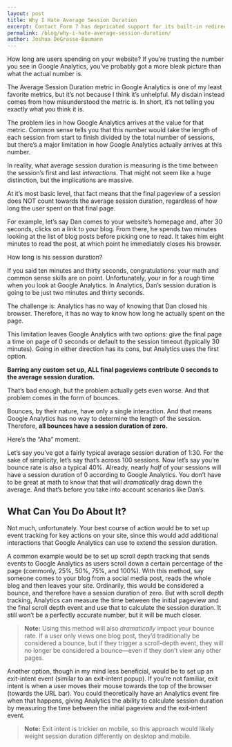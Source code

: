 ```yaml
---
layout: post
title: Why I Hate Average Session Duration
excerpt: Contact Form 7 has depricated support for its built-in redirection solution. Learn how to recreate it with JavaScript and PHP.
permalink: /blog/why-i-hate-average-session-duration/
author: Joshua DeGrasse-Baumann
---
```


How long are users spending on your website? If you’re trusting the number you see in Google Analytics, you’ve probably got a more bleak picture than what the actual number is.

The Average Session Duration metric in Google Analytics is one of my least favorite metrics, but it’s not because I think it’s unhelpful. My disdain instead comes from how misunderstood the metric is. In short, it’s not telling you exactly what you think it is.

The problem lies in how Google Analytics arrives at the value for that metric. Common sense tells you that this number would take the length of each session from start to finish divided by the total number of sessions, but there’s a major limitation in how Google Analytics actually arrives at this number.

In reality, what average session duration is measuring is the time between the session’s first and last _interactions_. That might not seem like a huge distinction, but the implications are massive.

At it’s most basic level, that fact means that the final pageview of a session does NOT count towards the average session duration, regardless of how long the user spent on that final page.

For example, let’s say Dan comes to your website’s homepage and, after 30 seconds, clicks on a link to your blog. From there, he spends two minutes looking at the list of blog posts before picking one to read. It takes him eight minutes to read the post, at which point he immediately closes his browser.

How long is his session duration?

If you said ten minutes and thirty seconds, congratulations: your math and common sense skills are on point. Unfortunately, your in for a rough time when you look at Google Analytics. In Analytics, Dan’s session duration is going to be just two minutes and thirty seconds.

The challenge is: Analytics has no way of knowing that Dan closed his browser. Therefore, it has no way to know how long he actually spent on the page.

This limitation leaves Google Analytics with two options: give the final page a time on page of 0 seconds or default to the session timeout (typically 30 minutes). Going in either direction has its cons, but Analytics uses the first option.

**Barring any custom set up, ALL final pageviews contribute 0 seconds to the average session duration.**

That’s bad enough, but the problem actually gets even worse. And that problem comes in the form of bounces.

Bounces, by their nature, have only a single interaction. And that means Google Analytics has no way to determine the length of the session. Therefore, **all bounces have a session duration of zero.**

Here’s the “Aha” moment.

Let’s say you’ve got a fairly typical average session duration of 1:30. For the sake of simplicity, let’s say that’s across 100 sessions. Now let’s say you’re bounce rate is also a typical 40%. Already, nearly _half_ of your sessions will have a session duration of 0 according to Google Analytics. You don’t have to be great at math to know that that will _dramatically_ drag down the average. And that’s before you take into account scenarios like Dan’s.

What Can You Do About It?
-------------------------

Not much, unfortunately. Your best course of action would be to set up event tracking for key actions on your site, since this would add additional interactions that Google Analytics can use to extend the session duration.

A common example would be to set up scroll depth tracking that sends events to Google Analytics as users scroll down a certain percentage of the page (commonly, 25%, 50%, 75%, and 100%). With this method, say someone comes to your blog from a social media post, reads the whole blog and then leaves your site. Ordinarily, this would be considered a bounce, and therefore have a session duration of zero. But with scroll depth tracking, Analytics can measure the time between the initial pageview and the final scroll depth event and use that to calculate the session duration. It still won’t be a perfectly accurate number, but it will be much closer.

> **Note:** Using this method will also _dramatically_ impact your bounce rate. If a user only views one blog post, they’d traditionally be considered a bounce, but if they trigger a scroll-depth event, they will no longer be considered a bounce—even if they don’t view any other pages.

Another option, though in my mind less beneficial, would be to set up an exit-intent event (similar to an exit-intent popup). If you’re not familiar, exit intent is when a user moves their mouse towards the top of the browser (towards the URL bar). You could theoretically have an Analytics event fire when that happens, giving Analytics the ability to calculate session duration by measuring the time between the initial pageview and the exit-intent event.

> **Note:** Exit intent is trickier on mobile, so this approach would likely weight session duration differently on desktop and mobile.